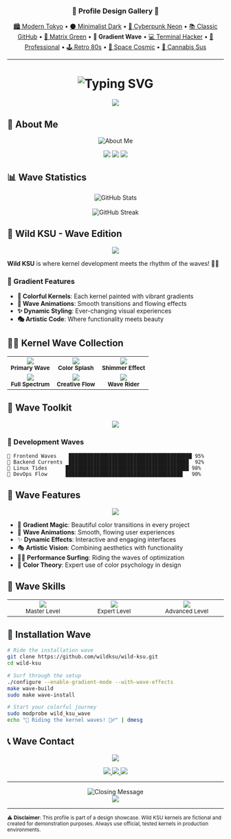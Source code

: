 <!-- Profile Design Navigation -->
<div align="center">
  <h3>🌊 Profile Design Gallery 🌊</h3>
  <p>
    <a href="profile-1-modern-tokyo.md">🏙️ Modern Tokyo</a> • 
    <a href="profile-2-minimalist-dark.md">🌑 Minimalist Dark</a> • 
    <a href="profile-3-cyberpunk-neon.md">🌈 Cyberpunk Neon</a> • 
    <a href="profile-4-classic-github.md">📚 Classic GitHub</a> • 
    <a href="profile-5-matrix-green.md">💚 Matrix Green</a> • 
    <strong>🌊 Gradient Wave</strong> • 
    <a href="profile-7-terminal-hacker.md">💻 Terminal Hacker</a> • 
    <a href="profile-8-professional-corporate.md">💼 Professional</a> • 
    <a href="profile-9-retro-80s.md">🕹️ Retro 80s</a> • 
    <a href="profile-10-space-cosmic.md">🚀 Space Cosmic</a> • 
    <a href="profile-11-cannabis-amongus.md">🍃 Cannabis Sus</a>
  </p>
</div>

---

<div align="center">
  <h1>
    <img src="https://readme-typing-svg.herokuapp.com?font=Fira+Code&size=35&duration=3000&pause=1000&color=FF6B6B&background=FFFFFF00&center=true&vCenter=true&multiline=true&width=600&height=100&lines=🌊+Wave+Rider+Developer+🌊;Surfing+the+Code+Waves" alt="Typing SVG" />
  </h1>
</div>

<div align="center">
  <img src="https://capsule-render.vercel.app/api?type=waving&color=gradient&customColorList=12,2,20,25,30&height=200&section=header&text=Wild%20KSU&fontSize=50&fontColor=fff&animation=fadeIn&fontAlignY=35" />
</div>

## 🌈 About Me

<div align="center">
  <img src="https://readme-typing-svg.herokuapp.com?font=Fira+Code&size=22&duration=2000&pause=500&color=4ECDC4&background=FFFFFF00&center=true&vCenter=true&width=600&lines=Kernel+Developer+%7C+Wave+Enthusiast;Riding+the+Digital+Waves+of+Code;Creating+Colorful+Solutions" alt="About Me" />
</div>

<p align="center">
  <img src="https://img.shields.io/badge/🌊-Wave_Rider-FF6B6B?style=for-the-badge&labelColor=4ECDC4" />
  <img src="https://img.shields.io/badge/🎨-Color_Master-45B7D1?style=for-the-badge&labelColor=FF9FF3" />
  <img src="https://img.shields.io/badge/⚡-Energy_High-96CEB4?style=for-the-badge&labelColor=FFEAA7" />
</p>

## 📊 Wave Statistics

<div align="center">
  <img src="https://github-readme-stats.vercel.app/api?username=wildksu&show_icons=true&theme=gradient&bg_color=45,FF6B6B,4ECDC4,45B7D1&title_color=fff&text_color=fff&icon_color=fff&border_color=fff" alt="GitHub Stats" />
  <br><br>
  <img src="https://github-readme-streak-stats.herokuapp.com/?user=wildksu&theme=radical&background=45,FF6B6B,4ECDC4,45B7D1&stroke=fff&ring=fff&fire=fff&currStreakLabel=fff" alt="GitHub Streak" />
</div>

## 🌊 Wild KSU - Wave Edition

<div align="center">
  <img src="https://capsule-render.vercel.app/api?type=wave&color=gradient&customColorList=6,11,20&height=100&section=header&text=Kernel%20Surfing&fontSize=30&fontColor=fff&animation=twinkling" />
</div>

**Wild KSU** is where kernel development meets the rhythm of the waves! 🏄‍♂️

### 🎨 Gradient Features
- **🌈 Colorful Kernels**: Each kernel painted with vibrant gradients
- **🌊 Wave Animations**: Smooth transitions and flowing effects
- **✨ Dynamic Styling**: Ever-changing visual experiences
- **🎭 Artistic Code**: Where functionality meets beauty

## 🏄‍♂️ Kernel Wave Collection

<div align="center">
  <table>
    <tr>
      <td align="center">
        <img src="https://img.shields.io/badge/🌊-Wave_Kernel_v1.0-FF6B6B?style=for-the-badge&logo=linux&logoColor=white" />
        <br><sub><b>Primary Wave</b></sub>
      </td>
      <td align="center">
        <img src="https://img.shields.io/badge/🎨-Gradient_Kernel_v2.1-4ECDC4?style=for-the-badge&logo=linux&logoColor=white" />
        <br><sub><b>Color Splash</b></sub>
      </td>
      <td align="center">
        <img src="https://img.shields.io/badge/✨-Sparkle_Kernel_v1.5-45B7D1?style=for-the-badge&logo=linux&logoColor=white" />
        <br><sub><b>Shimmer Effect</b></sub>
      </td>
    </tr>
    <tr>
      <td align="center">
        <img src="https://img.shields.io/badge/🌈-Rainbow_Kernel_v3.0-FF9FF3?style=for-the-badge&logo=linux&logoColor=white" />
        <br><sub><b>Full Spectrum</b></sub>
      </td>
      <td align="center">
        <img src="https://img.shields.io/badge/🎭-Artistic_Kernel_v2.8-96CEB4?style=for-the-badge&logo=linux&logoColor=white" />
        <br><sub><b>Creative Flow</b></sub>
      </td>
      <td align="center">
        <img src="https://img.shields.io/badge/🏄‍♂️-Surf_Kernel_v4.2-FFEAA7?style=for-the-badge&logo=linux&logoColor=white" />
        <br><sub><b>Wave Rider</b></sub>
      </td>
    </tr>
  </table>
</div>

## 🎨 Wave Toolkit

<div align="center">
  <img src="https://skillicons.dev/icons?i=c,cpp,python,rust,go,js,html,css,react,vue,nodejs,git,linux,docker,kubernetes,aws" />
</div>

### 🌊 Development Waves
```
🎨 Frontend Waves    ████████████████████████████████████████ 95%
🔧 Backend Currents  ███████████████████████████████████████  92%
🐧 Linux Tides      ████████████████████████████████████████ 98%
🌊 DevOps Flow      ██████████████████████████████████████   90%
```

## 🌈 Wave Features

<div align="center">
  <img src="https://capsule-render.vercel.app/api?type=rect&color=gradient&customColorList=0,2,2,5,30&height=50&section=header&text=Colorful%20Capabilities&fontSize=20&fontColor=fff" />
</div>

- 🎨 **Gradient Magic**: Beautiful color transitions in every project
- 🌊 **Wave Animations**: Smooth, flowing user experiences
- ✨ **Dynamic Effects**: Interactive and engaging interfaces
- 🎭 **Artistic Vision**: Combining aesthetics with functionality
- 🏄‍♂️ **Performance Surfing**: Riding the waves of optimization
- 🌈 **Color Theory**: Expert use of color psychology in design

## 🎨 Wave Skills

<div align="center">
  <table>
    <tr>
      <td align="center" width="200px">
        <img src="https://img.shields.io/badge/🎨-CSS_Gradients-FF6B6B?style=for-the-badge" />
        <br><sub>Master Level</sub>
      </td>
      <td align="center" width="200px">
        <img src="https://img.shields.io/badge/🌊-Wave_Animations-4ECDC4?style=for-the-badge" />
        <br><sub>Expert Level</sub>
      </td>
      <td align="center" width="200px">
        <img src="https://img.shields.io/badge/✨-Visual_Effects-45B7D1?style=for-the-badge" />
        <br><sub>Advanced Level</sub>
      </td>
    </tr>
  </table>
</div>

## 🚀 Installation Wave

```bash
# Ride the installation wave
git clone https://github.com/wildksu/wild-ksu.git
cd wild-ksu

# Surf through the setup
./configure --enable-gradient-mode --with-wave-effects
make wave-build
sudo make wave-install

# Start your colorful journey
sudo modprobe wild_ksu_wave
echo "🌊 Riding the kernel waves! 🏄‍♂️" | dmesg
```

## 📞 Wave Contact

<div align="center">
  <img src="https://capsule-render.vercel.app/api?type=wave&color=gradient&customColorList=12,20,6,17,11&height=100&section=footer&text=Catch%20the%20Wave&fontSize=25&fontColor=fff&animation=fadeIn" />
</div>

<p align="center">
  <a href="mailto:contact@wildksu.dev">
    <img src="https://img.shields.io/badge/🌊-Wave_Mail-FF6B6B?style=for-the-badge&logo=gmail&logoColor=white" />
  </a>
  <a href="https://twitter.com/wildksu">
    <img src="https://img.shields.io/badge/🎨-Color_Tweets-4ECDC4?style=for-the-badge&logo=twitter&logoColor=white" />
  </a>
  <a href="https://linkedin.com/in/wildksu">
    <img src="https://img.shields.io/badge/🏄‍♂️-Professional_Surf-45B7D1?style=for-the-badge&logo=linkedin&logoColor=white" />
  </a>
</p>

---

<div align="center">
  <img src="https://readme-typing-svg.herokuapp.com?font=Fira+Code&size=18&duration=4000&pause=1000&color=FF6B6B&background=FFFFFF00&center=true&vCenter=true&width=600&lines=🌊+Thanks+for+surfing+by!+🏄‍♂️;May+your+code+flow+like+waves+🌈;Keep+riding+the+gradient+currents!+✨" alt="Closing Message" />
</div>

<div align="center">
  <img src="https://capsule-render.vercel.app/api?type=waving&color=gradient&customColorList=12,2,20,25,30&height=120&section=footer" />
</div>

---

<sub>⚠️ **Disclaimer**: This profile is part of a design showcase. Wild KSU kernels are fictional and created for demonstration purposes. Always use official, tested kernels in production environments.</sub>